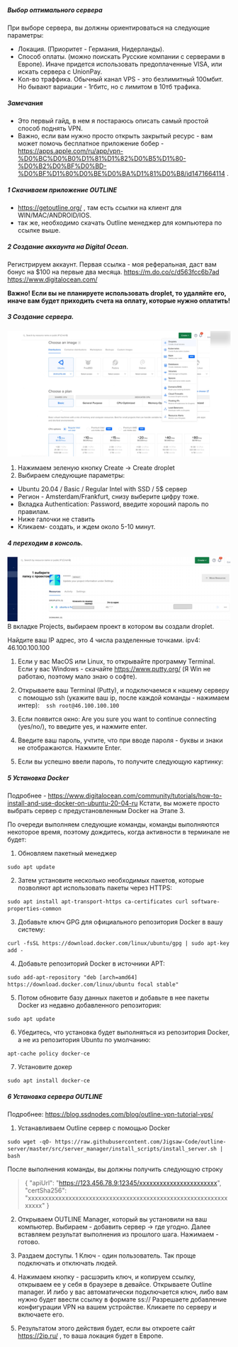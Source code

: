 ##### Выбор оптимального сервера
При выборе сервера, вы должны ориентироваться на следующие параметры:
- Локация. (Приоритет - Германия, Нидерланды).
- Способ оплаты. (можно поискать Русские компании с серверами в Европе). 
  Иначе придется использовать предоплаченные VISA, или искать сервера с UnionPay.
- Кол-во траффика. Обычный канал VPS - это безлимитный 100мбит. Но бывают вариации - 1гбитс, но с лимитом в 10тб трафика.

##### Замечания
- Это первый гайд, в нем я постараюсь описать самый простой способ поднять VPN. 
- Важно, если вам нужно просто открыть закрытый ресурс - вам может помочь бесплатное приложение бобер - https://apps.apple.com/ru/app/vpn-%D0%BC%D0%B0%D1%81%D1%82%D0%B5%D1%80-%D0%B2%D0%BF%D0%BD-%D0%BF%D1%80%D0%BE%D0%BA%D1%81%D0%B8/id1471664114 .

##### 1 Скачиваем приложение OUTLINE
- https://getoutline.org/ , там есть ссылки на клиент для WIN/MAC/ANDROID/IOS.
- так же, необходимо скачать Outline менеджер для компьютера по ссылке выше.

##### 2 Создание аккаунта на Digital Ocean.
Регистрируем аккаунт. Первая ссылка - моя реферальная, даст вам бонус на $100 на первые два месяца.
https://m.do.co/c/d563fcc6b7ad
https://www.digitalocean.com/

**Важно! Если вы не планируете использовать droplet, то удаляйте его, иначе вам будет приходить счета на оплату, которые нужно оплатить!**


##### 3 Создание сервера.
![DO select server](https://github.com/DmitryBay/vpn4beginner/blob/master/images/1.jpg?raw=true)
1. Нажимаем зеленую кнопку Create -> Create droplet
2. Выбираем следующие параметры:
- Ubuntu 20.04 / Basic / Regular Intel with SSD / 5$ сервер
- Регион - Amsterdam/Frankfurt, снизу выберите цифру тоже.
- Вкладка Authentication: Password, введите хороший пароль по правилам. 
- Ниже галочки не ставить
- Кликаем- создать, и ждем около 5-10 минут. 

##### 4 переходим в консоль. 
![DO select server](https://github.com/DmitryBay/vpn4beginner/blob/master/images/2.jpg?raw=true)
В вкладке Projects, выбираем проект в котором вы создали droplet.

Найдите ваш IP адрес, это 4 числа разделенные точками. 
ipv4: 46.100.100.100

1. Если у вас MacOS или Linux, то открывайте программу Terminal. 
Если у вас Windows - скачайте  https://www.putty.org/ (Я Win не работаю, поэтому мало знаю о софте). 

2. Открываете ваш Terminal (Putty), и подключаемся к нашему серверу с помощью ssh (укажите ваш ip, после каждой команды - нажимаем интер):
` ` `
ssh root@46.100.100.100
` ` `
3. Если появится окно:
Are you sure you want to continue connecting (yes/no/), то введите yes, и нажмите enter.

4. Введите ваш пароль, учтите, что при вводе пароля - буквы и знаки не отображаются. Нажмите Enter.

5. Если вы успешно ввели пароль, то получите следующую картинку:


##### 5 Установка Docker
Подробнее - https://www.digitalocean.com/community/tutorials/how-to-install-and-use-docker-on-ubuntu-20-04-ru
Кстати, вы можете просто выбрать сервер с предустановленным Docker на Этапе 3.

По очереди выполняем следующие команды, команды выполняются некоторое время, поэтому дождитесь, когда активности в терминале не будет: 

1. Обновляем пакетный менеджер
```
sudo apt update
```
2. Затем установите несколько необходимых пакетов, которые позволяют apt использовать пакеты через HTTPS:
```
sudo apt install apt-transport-https ca-certificates curl software-properties-common
```

3. Добавьте ключ GPG для официального репозитория Docker в вашу систему:
```
curl -fsSL https://download.docker.com/linux/ubuntu/gpg | sudo apt-key add -

```

4. Добавьте репозиторий Docker в источники APT:
```
sudo add-apt-repository "deb [arch=amd64] https://download.docker.com/linux/ubuntu focal stable"
```

5. Потом обновите базу данных пакетов и добавьте в нее пакеты Docker из недавно добавленного репозитория:
```shell
sudo apt update
```
6. Убедитесь, что установка будет выполняться из репозитория Docker, а не из репозитория Ubuntu по умолчанию:
```shell
apt-cache policy docker-ce
```
7. Установите докер
```shell
sudo apt install docker-ce
```

##### 6 Установка сервера OUTLINE
Подробнее: https://blog.ssdnodes.com/blog/outline-vpn-tutorial-vps/

1. Устанавливаем Outline сервер с помощью Docker
```shell
sudo wget -qO- https://raw.githubusercontent.com/Jigsaw-Code/outline-server/master/src/server_manager/install_scripts/install_server.sh | bash
```
После выполнения команды, вы должны получить следующую строку
>{
"apiUrl": "https://123.456.78.9:12345/xxxxxxxxxxxxxxxxxxxxxxx",
"certSha256": "xxxxxxxxxxxxxxxxxxxxxxxxxxxxxxxxxxxxxxxxxxxxxxxxxxxxxxxxxxxxxxxx"
}

2. Открываем OUTLINE Manager, который вы установили на ваш компьютер.
Выбираем - добавить сервер -> где угодно. Далее вставляем результат выполнения из прошлого шага.
Нажимаем - готово.
   
3. Раздаем доступы. 1 Ключ - один пользователь. Так проще подключать и отключать людей. 

4. Нажимаем кнопку - расшэрить ключ, и копируем ссылку, открываем ее у себя в браузере в девайсе. 
Открываете Outline manager. И либо у вас автоматически подключается ключ, либо вам нужно будет ввести ссылку в формате ss://
Разрешаете добавление конфигурации VPN на вашем устройстве. Кликаете по серверу и включаете его. 
   
5. Результатом этого действия будет, если вы откроете сайт https://2ip.ru/ , то ваша локация будет в Европе. 

